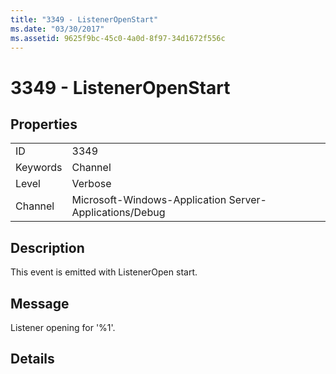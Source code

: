 ```yaml
---
title: "3349 - ListenerOpenStart"
ms.date: "03/30/2017"
ms.assetid: 9625f9bc-45c0-4a0d-8f97-34d1672f556c
---
```

# 3349 - ListenerOpenStart
## Properties  


|||  
|-|-|  
|ID|3349|  
|Keywords|Channel|  
|Level|Verbose|  
|Channel|Microsoft-Windows-Application Server-Applications/Debug|  

## Description  
 This event is emitted with ListenerOpen start.  

## Message  
 Listener opening for '%1'.  

## Details
